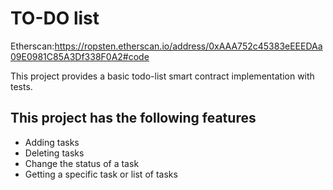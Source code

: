# TO-DO list
Etherscan:https://ropsten.etherscan.io/address/0xAAA752c45383eEEEDAa09E0981C85A3Df338F0A2#code

This project provides a basic todo-list smart contract implementation with tests.

## This project has the following features

* Adding tasks
* Deleting tasks
* Change the status of a task
* Getting a specific task or list of tasks
